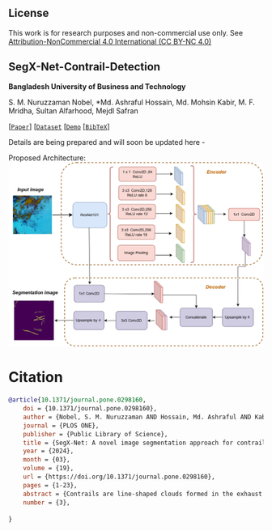## License

This work is for research purposes and non-commercial use only. See [Attribution-NonCommercial 4.0 International (CC BY-NC 4.0)](https://creativecommons.org/licenses/by-nc/4.0/)


## SegX-Net-Contrail-Detection
**Bangladesh University of Business and Technology**

S. M. Nuruzzaman Nobel, *Md. Ashraful Hossain, Md. Mohsin Kabir, M. F. Mridha, Sultan Alfarhood, Mejdl Safran

[[`Paper`](https://journals.plos.org/plosone/article?id=10.1371/journal.pone.0298160)] [[`Dataset`](https://www.kaggle.com/competitions/google-research-identify-contrails-reduce-global-warming)
[[`Demo`]() 
[[`BibTeX`]()]


Details are being prepared and will soon be updated here -

Proposed Architecture:
![Proposed Architecture](project_updates/Architecture.jpg) 




# Citation

```bibtex
@article{10.1371/journal.pone.0298160,
    doi = {10.1371/journal.pone.0298160},
    author = {Nobel, S. M. Nuruzzaman AND Hossain, Md. Ashraful AND Kabir, Md. Mohsin AND Mridha, M. F. AND Alfarhood, Sultan AND Safran, Mejdl},
    journal = {PLOS ONE},
    publisher = {Public Library of Science},
    title = {SegX-Net: A novel image segmentation approach for contrail detection using deep learning},
    year = {2024},
    month = {03},
    volume = {19},
    url = {https://doi.org/10.1371/journal.pone.0298160},
    pages = {1-23},
    abstract = {Contrails are line-shaped clouds formed in the exhaust of aircraft engines that significantly contribute to global warming. This paper confidently proposes integrating advanced image segmentation techniques to identify and monitor aircraft contrails to address the challenges associated with climate change. We propose the SegX-Net architecture, a highly efficient and lightweight model that combines the DeepLabV3+, upgraded, and ResNet-101 architectures to achieve superior segmentation accuracy. We evaluated the performance of our model on a comprehensive dataset from Google research and rigorously measured its efficacy with metrics such as IoU, F1 score, Sensitivity and Dice Coefficient. Our results demonstrate that our enhancements have significantly improved the efficacy of the SegX-Net model, with an outstanding IoU score of 98.86% and an impressive F1 score of 99.47%. These results unequivocally demonstrate the potential of image segmentation methods to effectively address and mitigate the impact of air conflict on global warming. Using our proposed SegX-Net architecture, stakeholders in the aviation industry can confidently monitor and mitigate the impact of aircraft shrinkage on the environment, significantly contributing to the global fight against climate change.},
    number = {3},

}
```
